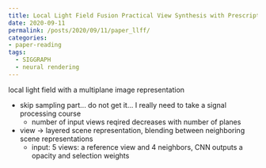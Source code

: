```yaml
---
title: Local Light Field Fusion Practical View Synthesis with Prescriptive Sampling Guidelines
date: 2020-09-11
permalink: /posts/2020/09/11/paper_llff/
categories:
- paper-reading
tags:
  - SIGGRAPH
  - neural rendering
---
```


local light field with a multiplane image representation
- skip sampling part... do not get it... I really need to take a signal processing course
  - number of input views reqired decreases with number of planes
- view -> layered scene representation, blending between neighboring scene representations
  - input: 5 views: a reference view and 4 neighbors, CNN outputs a opacity and selection weights